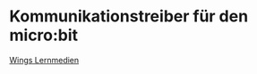 # Kommunikationstreiber für den micro:bit

[Wings Lernmedien](https://www.wings.ch/content/produktvorstellung-computertechnik-und-programmierung)
